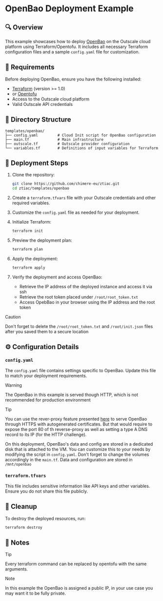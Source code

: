 # OpenBao Deployment Example

## 🔍 Overview 

This example showcases how to deploy [OpenBao](https://github.com/openbao/openbao) on the Outscale  cloud platform using Terraform/Opentofu. It includes all necessary Terraform configuration files and a sample `config.yaml` file for customization.

## 🧾 Requirements

Before deploying OpenBao, ensure you have the following installed:

- [Terraform](https://www.terraform.io/downloads.html) (version >= 1.0)
- or [Opentofu](https://github.com/opentofu/opentofu)
- Access to the Outscale cloud platform
- Valid Outscale API credentials

## 📁 Directory Structure

```
templates/openbao/
├── config.yaml         # Cloud Init script for OpenBao configuration
├── main.tf             # Main infrastructure
├── outscale.tf         # Outscale provider configuration
└── variables.tf        # Definitions of input variables for Terraform
```

## 🚀 Deployment Steps

1. Clone the repository:
   ```bash
   git clone https://github.com/chimere-eu/ztiac.git
   cd ztiac/templates/openbao
   ```

2. Create a `terraform.tfvars` file with your Outscale credentials and other required variables.

3. Customize the `config.yaml` file as needed for your deployment.

4. Initialize Terraform:
   ```bash
   terraform init
   ```

5. Preview the deployment plan:
   ```bash
   terraform plan
   ```

6. Apply the deployment:
   ```bash
   terraform apply
   ```

7. Verify the deployment and access OpenBao:

   - Retrieve the IP address of the deployed instance and access it via ssh
   - Retrieve the root token placed under `/root/root_token.txt`
   - Access OpebBao in your browser using the IP address and the root token

>[!CAUTION]
> Don't forget to delete the `/root/root_token.txt` and `/root/init.json` files after you saved them to a secure location 

## ⚙️ Configuration Details

### `config.yaml`
The `config.yaml` file contains settings specific to OpenBao. Update this file to match your deployment requirements.

>[!WARNING]
> The OpenBao in this example is served though HTTP, which is not recommended for production environment

>[!TIP]
> You can use the rever-proxy feature presented [here](../reverse-proxy/README.md) to serve OpenBao through HTTPS with autogenerated certificates. But that would require to expose the port 80 of th reverse-proxy as well as setting a type A DNS record to its IP (for the HTTP challenge). 

On this deployment, OpenBao's data and config are stored in a dedicated disk that is attached to the VM. You can customize this to your needs by modifying the script in `config.yaml`. Don't forget to change the volumes accordingly in the `main.tf`.
Data and configuration are stored in `/mnt/openbao`
### `terraform.tfvars`
This file includes sensitive information like API keys and other variables. Ensure you do not share this file publicly.

## 🧹 Cleanup

To destroy the deployed resources, run:
```bash
terraform destroy
```

## 📌 Notes

>[!TIP]
> Every terraform command can be replaced by opentofu with the same arguments.  

>[!NOTE]
> In this example the OpenBao is assigned a public IP, in your use case you may want it to be fully private.

